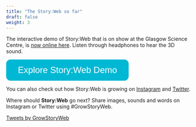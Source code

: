 ```yaml
---
title: "The Story:Web so far"
draft: false
weight: 3
---
```

<style>
.button {
    background-color: #00b8d4; 
    border: none;
    color: white;
    padding: 15px 32px;
    text-align: center;
    text-decoration: none;
    display: inline-block;
    font-size: 24px;
    border-radius: 12px;
    transition-duration: 0.4s;
}

.button:hover {
  background-color: #006666;
  color: white;
}
</style>

The interactive demo of Story:Web that is on show at the Glasgow Science Centre, is [now online here](https://storyweb.vercel.app/). Listen through headphones to hear the 3D sound.

<button class="button" onclick="window.location.href='https://storyweb.vercel.app/';">
      Explore Story:Web Demo</button>


You can also check out how Story:Web is growing on [Instagram](https://www.instagram.com/growstoryweb/) and [Twitter](https://twitter.com/GrowStoryWeb).

Where should **Story:Web** go next? Share images, sounds and words on Instagram or Twitter using #GrowStoryWeb.

<a class="twitter-timeline" href="https://twitter.com/GrowStoryWeb?ref_src=twsrc%5Etfw">Tweets by GrowStoryWeb</a> <script async src="https://platform.twitter.com/widgets.js" charset="utf-8"></script>

